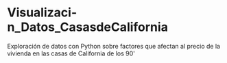 # Visualizaci-n_Datos_CasasdeCalifornia
Exploración de datos con Python sobre factores que afectan al precio de la vivienda en las casas de California de los 90'

